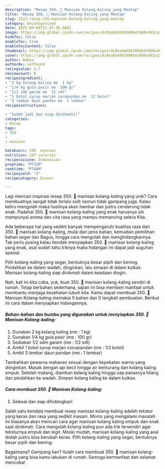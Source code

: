```yaml
---
description: "Resep 350. 🥣 Manisan Kolang-kaling yang Mantap"
title: "Resep 350. 🥣 Manisan Kolang-kaling yang Mantap"
slug: 2523-resep-350-manisan-kolang-kaling-yang-mantap
category: Uncategorized
date: 2023-04-04T17:35:16.666Z
image: https://img-global.cpcdn.com/recipes/dc8eabbd442060bd/680x482cq70/350-manisan-kolang-kaling-foto-resep-utama.jpg
hideToc: false
enableToc: true
enableTocContent: false
thumbnail: https://img-global.cpcdn.com/recipes/dc8eabbd442060bd/680x482cq70/350-manisan-kolang-kaling-foto-resep-utama.jpg
cover: https://img-global.cpcdn.com/recipes/dc8eabbd442060bd/680x482cq70/350-manisan-kolang-kaling-foto-resep-utama.jpg
author: Admin
authorAv: notfound
ratingvalue: 4.7
reviewcount: 8
recipeingredient:
- "2 kg kolang kaling me  1 kg"
- "1/4 kg gula pasir me  100 gr"
- "1/2 sdm garam me  12 sdt"
- "1 botol syrup marjan cocopandan me  12 botol"
- "3 lembar daun pandan me  1 lembar"
recipeinstructions:

- "Sudah jadi dan siap dinikmati!"
categories:
- Resep
tags:
- 350
- 
- manisan

katakunci: 350  manisan 
nutrition: 247 calories
recipecuisine: Indonesian
preptime: "PT15M"
cooktime: "PT40M"
recipeyield: "2"
recipecategory: Dinner

---
```





Lagi mencari inspirasi resep 350. 🥣 manisan kolang-kaling yang unik? Cara membuatnya sangat tidak terlalu sulit namun tidak gampang juga. Kalau keliru mengolah maka hasilnya akan hambar dan justru cenderung tidak enak. Padahal 350. 🥣 manisan kolang-kaling yang enak harusnya sih mempunyai aroma dan cita rasa yang mampu memancing selera Kita.





Ada beberapa hal yang sedikit banyak mempengaruhi kualitas rasa dari 350. 🥣 manisan kolang-kaling, mulai dari jenis bahan, kemudian pemilihan bahan segar dan Bagus, hingga cara mengolah dan menghidangkannya. Tak perlu pusing kalau hendak menyiapkan 350. 🥣 manisan kolang-kaling yang enak,      asal sudah tahu triknya maka hidangan ini dapat jadi suguhan spesial.














Pilih kolang-kaling yang segar, bentuknya besar pipih dan bening. Pindahkan ke dalam wadah, dinginkan, lalu simpan di dalam kulkas. Manisan kolang-kaling siap dinikmati dalam keadaan dingin.






Nah, kali ini kita coba, yuk, buat 350. 🥣 manisan kolang-kaling sendiri di rumah. Tetap berbahan sederhana, sajian ini bisa memberi manfaat untuk membantu menjaga kesehatan tubuh kita. Kamu dapat membuat 350. 🥣 Manisan Kolang-kaling memakai 5 bahan dan 0 langkah pembuatan. Berikut ini cara dalam menyiapkan hidangannya.

<!--inarticleads1-->

##### Bahan-bahan dan bumbu yang digunakan untuk menyiapkan 350. 🥣 Manisan Kolang-kaling:

1. Gunakan 2 kg kolang kaling (me : 1 kg)
1. Gunakan 1/4 kg gula pasir (me : 100 gr)
1. Sediakan 1/2 sdm garam (me : 1/2 sdt)
1. Ambil 1 botol syrup marjan cocopandan (me : 1/2 botol)
1. Ambil 3 lembar daun pandan (me : 1 lembar)


Tambahkan pewarna makanan sesuai dengan kepekatan warna yang diinginkan. Masak dengan api kecil hingga air berkurang dan kolang kaling empuk. Setelah matang, diamkan kolang kaling hingga uap panasnya hilang dan pindahkan ke wadah. Simpan kolang kaling ke dalam kulkas. 

<!--inarticleads2-->

##### Cara membuat 350. 🥣 Manisan Kolang-kaling:


1. Selesai dan siap dihidangkan!

Salah satu kendala membuat resep manisan kolang-kaling adalah tekstur yang keras dan rasa yang sedikit masam. Moms yang mengalami masalah ini biasanya akan mencari cara agar manisan kolang kaling empuk dan enak saat dinikmati. Cara mengolah kolang-kaling pun ada trik tersendiri agar teksturnya empuk dan legit. Meski mudah, manisan kolang-kaling yang asal diolah justru bisa berubah keras. Pilih kolang-kaling yang segar, bentuknya besar pipih dan bening. 

Bagaimana? Gampang kan? Itulah cara membuat 350. 🥣 manisan kolang-kaling yang bisa kamu lakukan di rumah. Semoga bermanfaat dan selamat mencoba!
